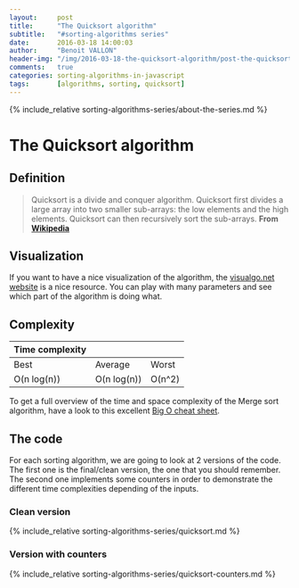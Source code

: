 ```yaml
---
layout:     post
title:      "The Quicksort algorithm"
subtitle:   "#sorting-algorithms series"
date:       2016-03-18 14:00:03
author:     "Benoit VALLON"
header-img: "/img/2016-03-18-the-quicksort-algorithm/post-the-quicksort-algorithm.jpg"
comments:   true
categories: sorting-algorithms-in-javascript
tags:       [algorithms, sorting, quicksort]
---
```


{% include_relative sorting-algorithms-series/about-the-series.md %}

# The Quicksort algorithm

## Definition

> Quicksort is a divide and conquer algorithm. Quicksort first divides a large array into two smaller sub-arrays: the low elements and the high elements. Quicksort can then recursively sort the sub-arrays.
**From [Wikipedia](https://en.wikipedia.org/wiki/Quicksort)**

## Visualization

If you want to have a nice visualization of the algorithm, the [visualgo.net website](https://visualgo.net/en/sorting) is a nice resource. You can play with many parameters and see which part of the algorithm is doing what.

## Complexity

Time complexity |||
--- | --- | ---
Best|Average|Worst
O(n log(n)) | O(n log(n)) | O(n^2)

To get a full overview of the time and space complexity of the Merge sort algorithm, have a look to this excellent [Big O cheat sheet](http://bigocheatsheet.com/).

## The code

For each sorting algorithm, we are going to look at 2 versions of the code. The first one is the final/clean version, the one that you should remember. The second one implements some counters in order to demonstrate the different time complexities depending of the inputs.

### Clean version

{% include_relative sorting-algorithms-series/quicksort.md %}

### Version with counters

{% include_relative sorting-algorithms-series/quicksort-counters.md %}
